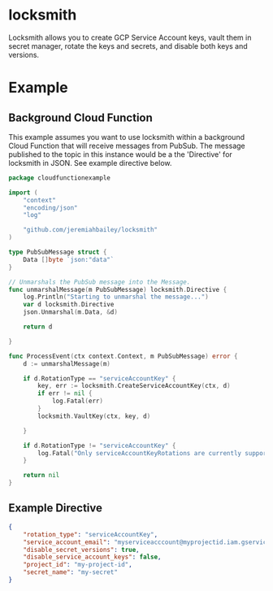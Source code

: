 # locksmith
 Locksmith allows you to create GCP Service Account keys, vault them in secret manager, rotate the keys and secrets, and disable both keys and versions.


# Example

## Background Cloud Function
This example assumes you want to use locksmith within a background Cloud Function that will receive messages from PubSub. The message published to the topic in this instance would
be a the 'Directive' for locksmith in JSON. See example directive below.
```go
package cloudfunctionexample

import (
	"context"
	"encoding/json"
	"log"

	"github.com/jeremiahbailey/locksmith"
)

type PubSubMessage struct {
	Data []byte `json:"data"`
}

// Unmarshals the PubSub message into the Message.
func unmarshalMessage(m PubSubMessage) locksmith.Directive {
	log.Println("Starting to unmarshal the message...")
	var d locksmith.Directive
	json.Unmarshal(m.Data, &d)

	return d

}

func ProcessEvent(ctx context.Context, m PubSubMessage) error {
	d := unmarshalMessage(m)

	if d.RotationType == "serviceAccountKey" {
		key, err := locksmith.CreateServiceAccountKey(ctx, d)
		if err != nil {
			log.Fatal(err)
		}
		locksmith.VaultKey(ctx, key, d)

	}

	if d.RotationType != "serviceAccountKey" {
		log.Fatal("Only serviceAccountKeyRotations are currently supported.")
	}

	return nil
}

```

## Example Directive
```json
{
    "rotation_type": "serviceAccountKey",
    "service_account_email": "myserviceacccount@myprojectid.iam.gserviceaccount.com",
    "disable_secret_versions": true,
    "disable_service_account_keys": false,
    "project_id": "my-project-id",
    "secret_name": "my-secret"
}
```